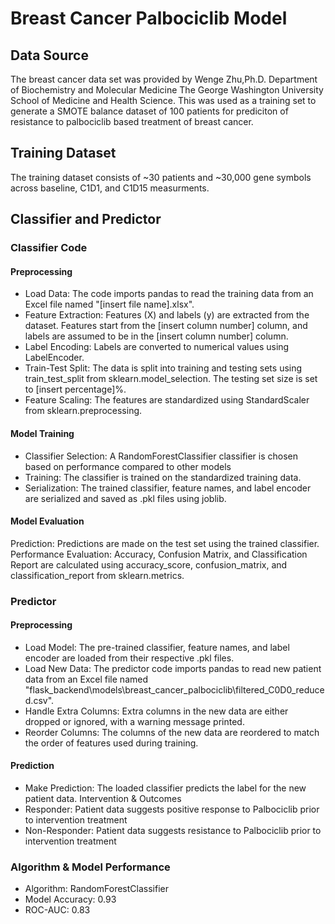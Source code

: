 # Breast Cancer Palbociclib Model
## Data Source
The breast cancer data set was provided by Wenge Zhu,Ph.D. Department of Biochemistry and Molecular Medicine The George Washington University School of Medicine and Health Science.
This was used as a training set to generate a SMOTE balance dataset of 100 patients for prediciton of resistance to palbociclib based treatment of breast cancer.

## Training Dataset
The training dataset consists of ~30 patients and ~30,000 gene symbols across baseline, C1D1, and C1D15 measurments.

## Classifier and Predictor
### Classifier Code
#### Preprocessing
- Load Data: The code imports pandas to read the training data from an Excel file named "[insert file name].xlsx".
- Feature Extraction: Features (X) and labels (y) are extracted from the dataset. Features start from the [insert column number] column, and labels are assumed to be in the [insert column number] column.
- Label Encoding: Labels are converted to numerical values using LabelEncoder.
- Train-Test Split: The data is split into training and testing sets using train_test_split from sklearn.model_selection. The testing set size is set to [insert percentage]%.
- Feature Scaling: The features are standardized using StandardScaler from sklearn.preprocessing.
#### Model Training
- Classifier Selection: A RandomForestClassifier classifier is chosen based on performance compared to other models
- Training: The classifier is trained on the standardized training data.
- Serialization: The trained classifier, feature names, and label encoder are serialized and saved as .pkl files using joblib.
#### Model Evaluation
Prediction: Predictions are made on the test set using the trained classifier.
Performance Evaluation: Accuracy, Confusion Matrix, and Classification Report are calculated using accuracy_score, confusion_matrix, and classification_report from sklearn.metrics.
### Predictor
#### Preprocessing
- Load Model: The pre-trained classifier, feature names, and label encoder are loaded from their respective .pkl files.
- Load New Data: The predictor code imports pandas to read new patient data from an Excel file named "flask_backend\models\breast_cancer_palbociclib\filtered_C0D0_reduced.csv".
- Handle Extra Columns: Extra columns in the new data are either dropped or ignored, with a warning message printed.
- Reorder Columns: The columns of the new data are reordered to match the order of features used during training.
#### Prediction
- Make Prediction: The loaded classifier predicts the label for the new patient data.
Intervention & Outcomes
- Responder: Patient data suggests positive response to Palbociclib prior to intervention treatment
- Non-Responder: Patient data suggests resistance to Palbociclib prior to intervention treatment
### Algorithm & Model Performance
- Algorithm: RandomForestClassifier
- Model Accuracy: 0.93
- ROC-AUC: 0.83
